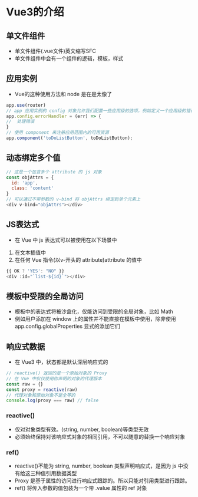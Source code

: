 <!--
 * @Author: xujie 1607526161@qq.com
 * @Date: 2022-09-19 21:20:28
 * @LastEditors: xujie 1607526161@qq.com
 * @FilePath: \HTML-CSS-Javascript-\Vue框架\vue的教程\Vue3\Vue3的介绍.md
 * @Description: 
-->
# Vue3的介绍

## 单文件组件

* 单文件组件(.vue文件)英文缩写SFC
* 单文件组件中会有一个组件的逻辑，模板，样式

## 应用实例

* Vue的这种使用方法和 node 是在是太像了

```js
app.use(router)
// app 应用实例的 config 对象允许我们配置一些应用级的选项，例如定义一个应用级的错误处理器，它将捕获所有由子组件上抛出而未被处理的错误
app.config.errorHandler = (err) => {
//  处理错误
}
// 使用 component 来注册应用范围内的可用资源
app.component('toDoListButton', toDoListButton);
```

## 动态绑定多个值

```js
// 这是一个包含多个 attribute 的 js 对象
const objAttrs = {
  id: 'app',
  class: 'content'
}
// 可以通过不带参数的 v-bind 将 objAttrs 绑定到单个元素上
<div v-bind="objAttrs"></div>
```

## JS表达式

* 在 Vue 中 js 表达式可以被使用在以下场景中
  
1. 在文本插值中
2. 在任何 Vue 指令(以v-开头的 attribute)attribute 的值中

```js
{{ OK ? 'YES': "NO" }}
<div :id="`list-${id}`"></div>
```

## 模板中受限的全局访问

* 模板中的表达式将被沙盒化，仅能访问到受限的全局对象，比如 Math
* 例如用户添加在 window 上的属性并不能直接在模板中使用，除非使用 app.config.globalProperties 显式的添加它们

## 响应式数据

* 在 Vue3 中，状态都是默认深层响应式的

```js
// reactive() 返回的是一个原始对象的 Proxy
// 在 Vue 中仅仅使用你声明的对象的代理版本
const raw = {}
const proxy = reactive(raw)
// 代理对象和原始对象不是全等的
console.log(proxy === raw) // false
```

### reactive()

* 仅对对象类型有效。(string, number, boolean)等类型无效
* 必须始终保持对该响应式对象的相同引用，不可以随意的替换一个响应对象

### ref()

* reactive()不能为 string, number, boolean 类型声明响应式，是因为 js 中没有给这三种值引用数据类型
* Proxy 是基于属性的访问进行响应式跟踪的。所以只能对引用类型进行跟踪。
* ref() 将传入参数的值包装为一个带 .value 属性的 ref 对象

